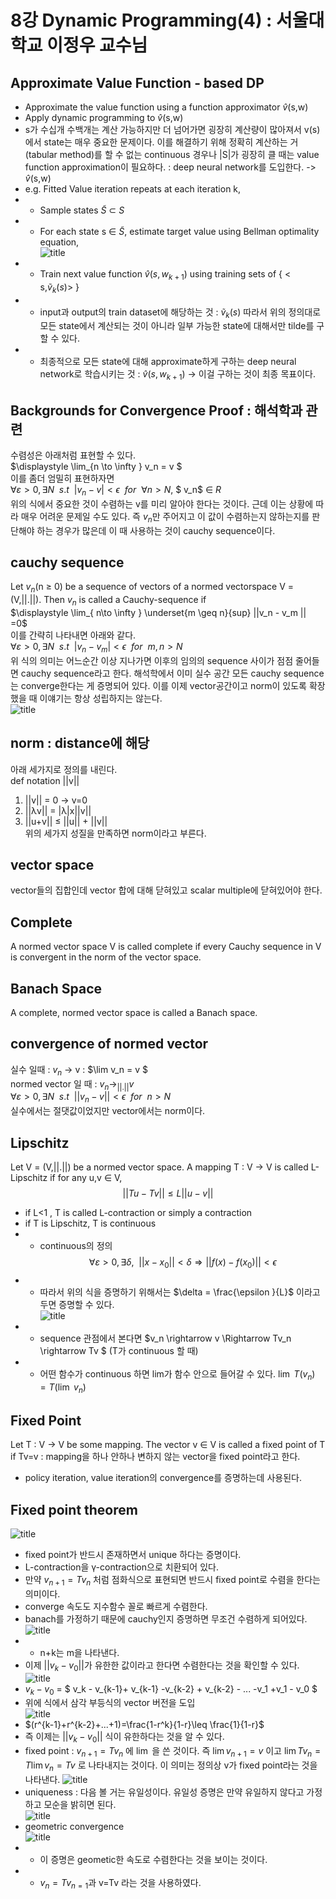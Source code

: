 # 8강 Dynamic Programming(4) : 서울대학교 이정우 교수님

## Approximate Value Function - based DP
- Approximate the value function using a function approximator $\widehat{v}$(s,w)
- Apply dynamic programming to $\widehat{v}$(s,w)
- s가 수십개 수백개는 계산 가능하지만 더 넘어가면 굉장히 계산량이 많아져서 v(s)에서 state는 매우 중요한 문제이다. 이를 해결하기 위해 정확히 계산하는 거(tabular method)를 할 수 없는 continuous 경우나 |S|가 굉장히 클 때는 value function approximation이 필요하다. : deep neural network를 도입한다. ->  $\widehat{v}$(s,w)
- e.g. Fitted Value iteration repeats at each iteration k,
- - Sample states $\widetilde{S}$ $\subset$ $S$
- - For each state s &in; $\widetilde{S}$, estimate target value using Bellman optimality equation,  
![title](./img/45_approximate.PNG) 
- - Train next value function $\widehat{v}(s,w_{k+1})$ using training sets of { < s,$\widetilde{v}_k(s)$> }
- - input과 output의 train dataset에 해당하는 것 : $\widetilde{v}_k(s)$ 따라서 위의 정의대로 모든 state에서 계산되는 것이 아니라 일부 가능한 state에 대해서만 tilde를 구할 수 있다.
- - 최종적으로 모든 state에 대해 approximate하게 구하는 deep neural network로 학습시키는 것 : $\widehat{v}(s,w_{k+1})$ -> 이걸 구하는 것이 최종 목표이다.

## Backgrounds for Convergence Proof : 해석학과 관련 
수렴성은 아래처럼 표현할 수 있다.  
$\displaystyle \lim_{n \to \infty } v_n = v $  
이를 좀더 엄밀히 표현하자면  
$\forall\varepsilon >0 , \exists N~~s.t~~|v_n - v|<\epsilon~~for~~\forall n > N$, $ v_n$ &in; $R$  
위의 식에서 중요한 것이 수렴하는 v를 미리 알아야 한다는 것이다. 근데 이는 상황에 따라 매우 어려운 문제일 수도 있다. 즉 $v_n$만 주어지고 이 값이 수렴하는지 않하는지를 판단해야 하는 경우가 많은데 이 때 사용하는 것이 cauchy sequence이다. 

## cauchy sequence
Let $v_n$(n &geq; 0) be a sequence of vectors of a normed vectorspace V = (V,||.||). Then $v_n$ is called a Cauchy-sequence if   
$\displaystyle \lim_{ n\to \infty } \underset{m \geq n}{sup} ||v_n - v_m || =0$  
이를 간략히 나타내면 아래와 같다.  
$\forall\varepsilon >0 , \exists N~~s.t~~|v_n - v_m|<\epsilon~~for~~ m,n > N$  
위 식의 의미는 어느순간 이상 지나가면 이후의 임의의 sequence 사이가 점점 줄어들면 cauchy sequence라고 한다. 해석학에서 이미 실수 공간 모든 cauchy sequence는 converge한다는 게 증명되어 있다. 이를 이제 vector공간이고 norm이 있도록 확장했을 때 이얘기는 항상 성립하지는 않는다.  
![title](./img/47_convergence.PNG)  

## norm : distance에 해당
아래 세가지로 정의를 내린다.  
def notation ||v||
1. ||v|| = 0 -> v=0
2. ||&lambda;v|| = |&lambda;|x||v||
3. ||u+v|| &leq; ||u|| + ||v||  
위의 세가지 성질을 만족하면 norm이라고 부른다.

## vector space
vector들의 집합인데 vector 합에 대해 닫혀있고 scalar multiple에 닫혀있어야 한다. 

##  Complete
A normed vector space V is called complete if every Cauchy sequence in V is convergent in the norm of the vector space.

## Banach Space
A complete, normed vector space is called a Banach space.

## convergence of normed vector 
실수 일때 : $v_n$ -> v : $\lim v_n = v $  
normed vector 일 때 : $v_n \rightarrow_{||.||}{v}$  
$\forall\varepsilon >0 , \exists N~~s.t~~||v_n - v||<\epsilon~~for~~ n > N$  
실수에서는 절댓값이었지만 vector에서는 norm이다.

## Lipschitz
Let V = (V,||.||) be a normed vector space. A mapping T : V -> V is called L-Lipschitz if for any u,v &in; V,
$$||Tu-Tv|| \leq L||u-v|| $$
- if L<1 , T is called L-contraction or simply a contraction
- if T is Lipschitz, T is continuous 
- - continuous의 정의 
$$\forall\varepsilon >0 , \exists \delta,~~||x-x_0||<\delta \Rightarrow ||f(x) - f(x_0)||<\epsilon$$  
- - 따라서 위의 식을 증명하기 위해서는 $\delta = \frac{\epsilon }{L}$ 이라고 두면 증명할 수 있다.  
![title](./img/48_convergence.PNG)  
- - sequence 관점에서 본다면 $v_n \rightarrow  v \Rightarrow Tv_n \rightarrow Tv $ (T가 continuous 할 때) 
- - 어떤 함수가 continuous 하면 lim가 함수 안으로 들어갈 수 있다. $\lim~T(v_n) = T(\lim~v_n)$

## Fixed Point
Let T : V $\rightarrow$ V be some mapping. The vector v &in; V is called a fixed point of T if Tv=v : mapping을 하나 안하나 변하지 않는 vector을 fixed point라고 한다.
- policy iteration, value iteration의 convergence를 증명하는데 사용된다.

## Fixed point theorem
![title](./img/53_fixed.PNG)  
- fixed point가 반드시 존재하면서 unique 하다는 증명이다.
- L-contraction을 &gamma;-contraction으로 치환되어 있다. 
- 만약 $v_{n+1} =Tv_n$ 처럼 점화식으로 표현되면 반드시 fixed point로 수렴을 한다는 의미이다.
- converge 속도도 지수함수 꼴로 빠르게 수렴한다.
- banach를 가정하기 때문에 cauchy인지 증명하면 무조건 수렴하게 되어있다.
![title](./img/54_fixed.PNG)  
- - n+k는 m을 나타낸다.
- 이제 ||$v_k - v_0$||가 유한한 값이라고 한다면 수렴한다는 것을 확인할 수 있다.  
![title](./img/55_fixed.PNG)  
- $v_k -v_0$ = $ v_k - v_{k-1}+ v_{k-1} -v_{k-2} + v_{k-2} - ... -v_1 +v_1 - v_0 $
- 위에 식에서 삼각 부등식의 vector 버전을 도입  
![title](./img/51_fixed.PNG)  
- $(r^{k-1}+r^{k-2}+...+1)=\frac{1-r^k}{1-r}\leq \frac{1}{1-r}$
- 즉 이제는 ||$v_k-v_0$|| 식이 유한하다는 것을 알 수 있다.
- fixed point : $v_{n+1} = Tv_n$ 에 $\lim$ 을 쓴 것이다. 즉 $\lim v_{n+1} =v$ 이고 $\lim Tv_{n} =T\lim v_n = Tv$ 로 나타내지는 것이다. 이 의미는 정의상 v가 fixed point라는 것을 나타낸다.
![title](./img/56_fixed.PNG)  
- uniqueness : 다음 볼 거는 유일성이다. 유일성 증명은 만약 유일하지 않다고 가정하고 모순을 밝히면 된다.  
![title](./img/57_fixed.PNG)  
- geometric convergence  
![title](./img/52_fixed.PNG)  
- - 이 증명은 geometic한 속도로 수렴한다는 것을 보이는 것이다. 
- - $v_n = Tv_{n=1}$과  v=Tv 라는 것을 사용하였다.